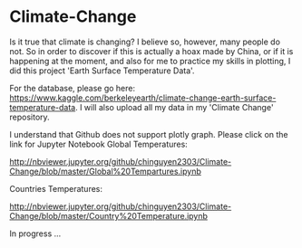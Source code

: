 # Climate-Change
Is it true that climate is changing? I believe so, however, many people do not. So in order to discover if this is actually a hoax made by China, or if it is happening at the moment, and also for me to practice my skills in plotting, I did this project 'Earth Surface Temperature Data'. 

For the database, please go here: https://www.kaggle.com/berkeleyearth/climate-change-earth-surface-temperature-data.
I will also upload all my data in my 'Climate Change' repository. 

I understand that Github does not support plotly graph. Please click on the link for Jupyter Notebook
Global Temperatures: 

http://nbviewer.jupyter.org/github/chinguyen2303/Climate-Change/blob/master/Global%20Tempartures.ipynb

Countries Temperatures: 

http://nbviewer.jupyter.org/github/chinguyen2303/Climate-Change/blob/master/Country%20Temperature.ipynb

In progress ...  

